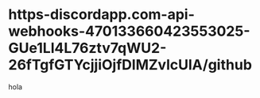 # https-discordapp.com-api-webhooks-470133660423553025-GUe1Ll4L76ztv7qWU2-26fTgfGTYcjjiOjfDlMZvlcUlA/github
hola
